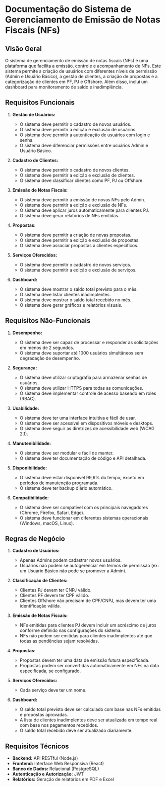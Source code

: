 # Documentação do Sistema de Gerenciamento de Emissão de Notas Fiscais (NFs)

## Visão Geral

O sistema de gerenciamento de emissão de notas fiscais (NFs) é uma plataforma que facilita a emissão, controle e acompanhamento de NFs. Este sistema permite a criação de usuários com diferentes níveis de permissão (Admin e Usuário Básico), a gestão de clientes, a criação de propostas e a categorização de clientes em PF, PJ e Offshore. Além disso, inclui um dashboard para monitoramento de saldo e inadimplência.

## Requisitos Funcionais

1. **Gestão de Usuários:**
   - O sistema deve permitir o cadastro de novos usuários.
   - O sistema deve permitir a edição e exclusão de usuários.
   - O sistema deve permitir a autenticação de usuários com login e senha.
   - O sistema deve diferenciar permissões entre usuários Admin e Usuário Básico.

2. **Cadastro de Clientes:**
   - O sistema deve permitir o cadastro de novos clientes.
   - O sistema deve permitir a edição e exclusão de clientes.
   - O sistema deve classificar clientes como PF, PJ ou Offshore.

3. **Emissão de Notas Fiscais:**
   - O sistema deve permitir a emissão de novas NFs pelo Admin.
   - O sistema deve permitir a edição e exclusão de NFs.
   - O sistema deve aplicar juros automaticamente para clientes PJ.
   - O sistema deve gerar relatórios de NFs emitidas.

4. **Propostas:**
   - O sistema deve permitir a criação de novas propostas.
   - O sistema deve permitir a edição e exclusão de propostas.
   - O sistema deve associar propostas a clientes específicos.

5. **Serviços Oferecidos:**
   - O sistema deve permitir o cadastro de novos serviços.
   - O sistema deve permitir a edição e exclusão de serviços.

6. **Dashboard:**
   - O sistema deve mostrar o saldo total previsto para o mês.
   - O sistema deve listar clientes inadimplentes.
   - O sistema deve mostrar o saldo total recebido no mês.
   - O sistema deve gerar gráficos e relatórios visuais.

## Requisitos Não-Funcionais

1. **Desempenho:**
   - O sistema deve ser capaz de processar e responder às solicitações em menos de 2 segundos.
   - O sistema deve suportar até 1000 usuários simultâneos sem degradação de desempenho.

2. **Segurança:**
   - O sistema deve utilizar criptografia para armazenar senhas de usuários.
   - O sistema deve utilizar HTTPS para todas as comunicações.
   - O sistema deve implementar controle de acesso baseado em roles (RBAC).

3. **Usabilidade:**
   - O sistema deve ter uma interface intuitiva e fácil de usar.
   - O sistema deve ser acessível em dispositivos móveis e desktops.
   - O sistema deve seguir as diretrizes de acessibilidade web (WCAG 2.1).

4. **Manutenibilidade:**
   - O sistema deve ser modular e fácil de manter.
   - O sistema deve ter documentação de código e API detalhada.

5. **Disponibilidade:**
   - O sistema deve estar disponível 99,9% do tempo, exceto em períodos de manutenção programada.
   - O sistema deve ter backup diário automático.

6. **Compatibilidade:**
   - O sistema deve ser compatível com os principais navegadores (Chrome, Firefox, Safari, Edge).
   - O sistema deve funcionar em diferentes sistemas operacionais (Windows, macOS, Linux).

## Regras de Negócio

1. **Cadastro de Usuários:**
   - Apenas Admins podem cadastrar novos usuários.
   - Usuários não podem se autogerenciar em termos de permissão (ex: um Usuário Básico não pode se promover a Admin).

2. **Classificação de Clientes:**
   - Clientes PJ devem ter CNPJ válido.
   - Clientes PF devem ter CPF válido.
   - Clientes Offshore não precisam de CPF/CNPJ, mas devem ter uma identificação válida.

3. **Emissão de Notas Fiscais:**
   - NFs emitidas para clientes PJ devem incluir um acréscimo de juros conforme definido nas configurações do sistema.
   - NFs não podem ser emitidas para clientes inadimplentes até que todas as pendências sejam resolvidas.

4. **Propostas:**
   - Propostas devem ter uma data de emissão futura especificada.
   - Propostas podem ser convertidas automaticamente em NFs na data especificada, se configurado.

5. **Serviços Oferecidos:**
   - Cada serviço deve ter um nome.

6. **Dashboard:**
   - O saldo total previsto deve ser calculado com base nas NFs emitidas e propostas aprovadas.
   - A lista de clientes inadimplentes deve ser atualizada em tempo real com base nos pagamentos recebidos.
   - O saldo total recebido deve ser atualizado diariamente.

## Requisitos Técnicos

- **Backend:** API RESTful (Node.js)
- **Frontend:** Interface Web Responsiva (React)
- **Banco de Dados:** Relacional (PostgreSQL)
- **Autenticação e Autorização:** JWT
- **Relatórios:** Geração de relatórios em PDF e Excel
